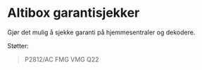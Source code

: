 # Altibox garantisjekker
Gjør det mulig å sjekke garanti på hjemmesentraler og dekodere.

Støtter:
> P2812/AC
> FMG
> VMG
> Q22
